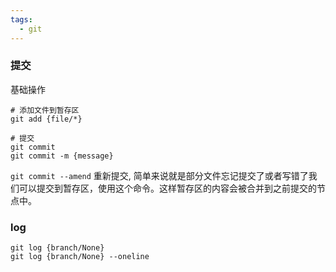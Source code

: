 ```yaml
---
tags:
  - git
---
```

### 提交

基础操作

```shell
# 添加文件到暂存区
git add {file/*}

# 提交
git commit
git commit -m {message}
```

`git commit --amend` 重新提交, 简单来说就是部分文件忘记提交了或者写错了我们可以提交到暂存区，使用这个命令。这样暂存区的内容会被合并到之前提交的节点中。

### log

```shell
git log {branch/None}
git log {branch/None} --oneline
